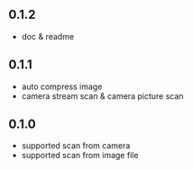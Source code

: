 ## 0.1.2

* doc & readme

## 0.1.1

* auto compress image
* camera stream scan & camera picture scan

## 0.1.0

* supported scan from camera
* supported scan from image file
